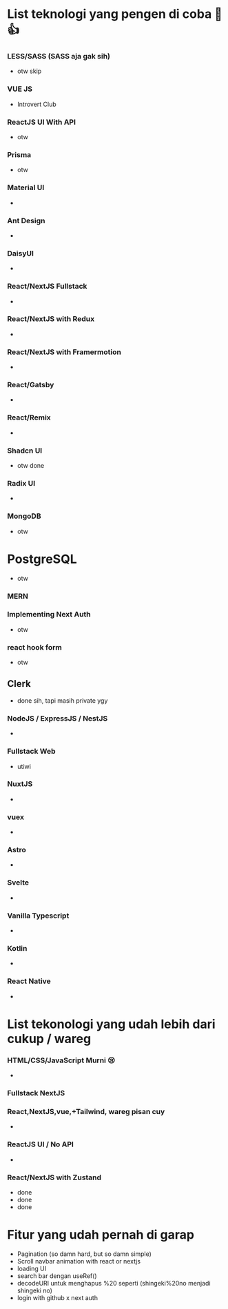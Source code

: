 # List teknologi yang pengen di coba 🤠👍

### LESS/SASS (SASS aja gak sih)
- otw skip

### VUE JS
- Introvert Club

### ReactJS UI With API
- otw

### Prisma
- otw

### Material UI
-

### Ant Design
-

### DaisyUI
- 

### React/NextJS Fullstack
-

### React/NextJS with Redux 
- 

### React/NextJS with Framermotion
-

### React/Gatsby
-

### React/Remix
-

### Shadcn UI
- otw done

### Radix UI
-

### MongoDB
- otw

# PostgreSQL
- otw

### MERN

### Implementing Next Auth
- otw

### react hook form
- otw

## Clerk
- done sih, tapi masih private ygy

### NodeJS / ExpressJS / NestJS
-

### Fullstack Web
- utiwi

### NuxtJS
-

### vuex
-

### Astro
-

### Svelte
-

### Vanilla Typescript
-

### Kotlin
-

### React Native
-


# List tekonologi yang udah lebih dari cukup / wareg

### HTML/CSS/JavaScript Murni 😢
-

### Fullstack NextJS

### React,NextJS,vue,+Tailwind, wareg pisan cuy
-

### ReactJS UI / No API
-

### React/NextJS with Zustand
- done
- done
- done

# Fitur yang udah pernah di garap
- Pagination (so damn hard, but so damn simple)
- Scroll navbar animation with react or nextjs
- loading UI
- search bar dengan useRef()
- decodeURI untuk menghapus %20 seperti (shingeki%20no menjadi shingeki no)
- login with github x next auth

